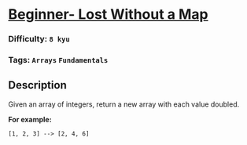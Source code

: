 # [Beginner- Lost Without a Map](https://www.codewars.com/kata/57f781872e3d8ca2a000007e)

### Difficulty: `8 kyu`

### Tags: `Arrays` `Fundamentals`

## Description

Given an array of integers, return a new array with each value doubled.

**For example:**

```
[1, 2, 3] --> [2, 4, 6]
```


